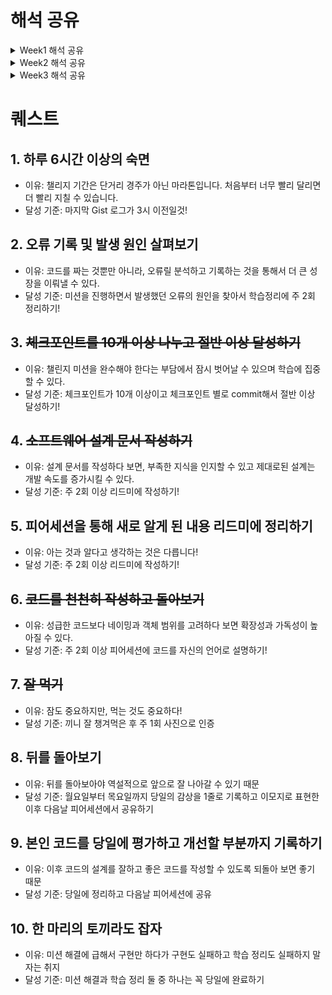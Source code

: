 # 해석 공유

<details>
<summary>Week1 해석 공유</summary>
<div markdown = "1">

## 개발자 원칙

## 동기

- 동기를 관리할 때 에너지도 신경써야 한다.
- 동기는 외부에서 주입되는 것이 아니라 본인이 직접 찾아야 한다.

## 오류

- 오류가 발생하면 해결하는 것에서 그치면 안된다.
- 소스 코드 레벨까지 직접 파고들어서 오류의 원인을 해결하는 경험이 있으면 좋다.

## 함께 자라기

- 실력을 개선하려는 동기가 있어야 한다.
- 구체적인 피드백은 적절한 시기에 받아야 한다.
- 불안함을 느끼는 경우 해결법은
  - 실력 높이기
  - 난이도 낮추기
- 구글이 밝힌 탁월한 팀의 비밀
  - 팀에 누가 있는지보다 팀원들이 서로 어떻게 상호작용하고 자신의 일을 어떻게 바라보는지가 훨씬 중요했다.
  - 5가지 성공적 팀의 특징을 찾았는데, 그중 압도적으로 높은 예측력을 보인 변수는 팀의 심리적 안전감이었다.
  - 팀 토론 등 특별히 고안된 활동을 통해 심리적 안전감을 개선할 수 있었다.
- 심리적 안정감을 높이려면
  - ‘팀 토론 등 특별히 고안된 활동’을 통해 토론 주제를 안전한 환경에서 이야기해주는 것 자체가 심리적 안전감을 높일 것이다.
  - 이 모든 것 이전에 리더와 관리자가 매일매일 팀원들과 갖는 마이크로 인터랙션에서 다른 행동 양태를 보여줘야 한다

## 소프트웨어 장인

- 소프트웨어 장인은 단순히 코드를 작성하는 것이 아니라, 품질 높은 소프트웨러를 만드는데 중점을 둔다.
- 아무도 참여하려 하지 않드마녀 모범을 보이고 관심을 보이는 사람들에게 집중한다
- 리팩토링을 위한 리팩토링은 시간 낭비이다. 특별한 이유 없이 코드를 열어서 재정리하는 일은 아무런 의미가 없다.

</div>
</details>

<details>
<summary>Week2 해석 공유</summary>
<div markdown = "1">

## 개발자 원칙

> 55p 제대로 이해했다고 생각하지만 제대로 이해하지 못했을 수도 있습니다.

- 학습한 지식은 머리속에 추상적인 개념으로 남아있는 경우가 많다. 이 경우 알고있다고 생각하기 쉽지만 해당 내용을 심화하여 활용해야 하거나, 공유해야 할 때 그렇지 못할 때가 많다.
  언어로서 정의된 지식을 머리속에서 추상화된 지식으로 갖춘 뒤, 이를 다시 언어로 정의하는 과정을 거치면 위 문제를 해결할 수 있을 것 같다. (K013\_김준서)

> 제어할 수 없는 것에 집중하다 보면 그 무엇도 해결하지 못할 수 있습니다. 제어할 수 있는 것에 의존하고 집중해야만 어떤 일과 상황을 만나더라도 앞으로 전진할 수 있습니다. - 개발자 원칙 8장 P.225 中 -

- 현실 상황에서든, 내가 직접 소프트웨어를 설계 혹은 구현하는 상황에서든 매순간에서 현재 내가 제어할 수 있는 일이 무엇이지 파악하는 태도가 필요하다고 느꼈다. 내가 제어할 수 없는 것에 집중하여 이도저도 못하는 상황에 얽매이지 말고 직접 제어할 수 있는 부분에 집중해 이를 점진적으로 개선해나가려고 하는 마음가짐을 가져야겠다! (J237\_조민지)

- 프로덕트, 즉 동작하는 제품을 잘 만드는 것을 목표로 하는 것의 중요성에 대해 생각하게 됐다. 코드의 가독성, 유연성과 같이 코드 자체의 완성도를 높이는 것에 매몰되는 것이 아니라 주어진 상황에서 주어진 리소스를 얼마나 활용하여 프로덕트를 완성하는 것이 중요하다는 것에 공감했다. (J116\_박주영)

- <챌린지를 임하는 마음가짐> (S009\_김기영)

  1.  자신의 속도를 알자

  - 자신의 한계 속력(일 수행 능력의 한계)를 알자
  - 목표로 향하는 방향을 항상 점검하자

  2.  자존감

  - 남과 비교하여 자신감을 갖거나 잃지 말고 과거의 자신과 비교하여 자존감을 높이자

- 나의 몸이 기억하게 만들고싶으면 이론에서 멈추지말고 실습을 해야한다. 이론에서 멈추면 다시 흩어져서 꺼내기가 힘들어진다. 그러면 진짜로 안다고 말 할 수 없다. 항상 안다고 생각하는걸 경계하고 설명할 수 있는지, 만들 수 있는지, 적용가능한지를 체크해야 빈틈을 메울 수 있는 것 같다. (J164\_유영재)

- 3장은 조금 원론적으로 개념적인 부분들이 주를 이뤄져있다고 생각했다. 내용은 소프트웨어 설계를 사람들이 보통 잘 못 알고 있고, 이를 바로 잡기 위해 실제 소프트웨어를 비롯한 설계라는 개념에 대한 인사이트를 공유해주셨다. 개인적으로는 아직 소프트웨어 설계에 대한 지식에 깊이가 얉고 이를 이해하기에는 조금 힘들고, 어렵다고 느껴졌다. 소프트웨어 설계에 대해 사전 지식이 있고, 추가적인 인사이트를 쌓고 싶다면 읽어 보는 것도 좋을 것 같다.(J063\_김준서)

</div>
</details>

<details>
<summary>Week3 해석 공유</summary>
<div markdown = "1">

## J085_노현진

> 개발자 원칙, 7장 - 프로덕트 중심주의
> 

`Chapter 7. 프로덕트 중심주의` 에서는 지속적인 발전을 위해선 목표와 방향 설정이 중요하다는 점을 강조하며 이와 관련하여 긴 시간 동안 개발자 역량을 향상시킬 수 있는 전략으로 <b>“프로덕트에 집중하자.”</b>를 제시하였습니다. 여기서 <b>“프로덕트에 집중하자.”</b>는 뜻은 <b>“프로덕트를 잘 만들자”</b>라는 뜻입니다. 즉, **코드를 잘 짜는 것이 아니라 코드가 동작하는 제품을 잘 만드는 것**을 의미합니다. 당연하게 들릴 수도 있지만, 저희는 실제로 개발자가 되기 위해 목표를 세울 때 프로덕트를 생략한 경우가 많습니다. 백엔드 개발자가 되기 위해 `스프링 프레임워크` 를 공부해야겠다라거나, 아니면 프론트엔드 개발자가 되기 위해 `리액트` 를 공부하겠다라는 식으로 목표를 설정하는 경우가 많습니다. 

저자는 **프로덕트 잘 만들기**라는 목표를 설정함으로써 전문가가 되기까지 긴 시간 동안 흔들리지 않고 개발자의 역량을 향상시킬 수 있다고 강조하였습니다. 그리고 이와 관련하여 프로덕트를 성공적으로 만들기 위해 `이터레이션` 기반으로 일정을 점진적이고 반복적으로 진행하는 것이 최선의 방법이라고 말합니다. 즉, 상대적으로 짧은 주기로 목표를 세우고 목표를 달성하고 피드백을 받아 개선하는 작업을 반복하면서 프로덕트를 만드는 것이 최선의 방법이라고 언급하였습니다. 또한 개발을 혼자 진행하는 것이 아닌 협업을 통한 개발 과정을 강조하였습니다.

저는 개발자 원칙 7장을 읽으면서 느낀 점은 개발 과정에 있어서 프로덕트를 중심으로 진행하면서 지속적인 피드백을 받는 것이 중요하다고 느꼈습니다. 특히 개발 결과물은 여러 사람들이 사용하는 것이므로 프로덕트를 잘 만드는 것도 중요하고, 프로덕트를 잘 만들기 위해 지속적으로 피드백을 받는 것도 중요하고 느끼게 되었습니다. 또한 현재 진행되고 있는 챌린지 과정의 피어세션 시간을 소중히 보내야겠다는 생각도 들었습니다. 혼자 개발할 때는 몰랐던 더 좋은 방법이나 개선해야 할 점, 제가 코드를 작성하면서 놓친 점을 파악할 수 있었다는 점에서 피드백이 매우 중요하다고 느꼈습니다.

## S063_정지용

> 개발자 원칙, 8장 **제어할 수 없는 것에 의존하지 않기**

이전의 향로님의 영상도 자주 찾아보고 했는데, 마침 개발자 원칙에 향로님의 글이 있어서 흥미롭게 읽었습니다. 이 챕터에서 가장 중요한 부분은 **제어할 수 없는 것에 의존하지 않기**라는 키워드인데, 이 키워드는 기술적으로도, 현실적으로도 적용이 되는 부분이라 공감도 많이 되었고 도움도 많이 되었습니다.

현실에서도 제어할 수 없는 것에 신경을 많이 써왔었고, 개발을 할 때도 비슷한 부분이 있었습니다. 그래서 이 부분을 더 열심히 읽었는데, 제어할 수 있는 것에만 신경을 쓰는 것이 확실하게 더 좋은 결과를 낼 수 있다는 것을 다시 느꼈습니다. 특히, 개발 관련된 내용만 논하는 게 아니라 현실적인 부분들도 많았기에 더 공감이 되고 평소에 적용을 해보고 싶었습니다.
> 

## J126_백지연

저는 『개발자 원칙』 8, 9장을 읽었습니다. 저는 챌린지에서의 경험을 바탕으로 책의 내용을 해석했습니다.

8장 제어할 수 없는 것에 의존하지 않기

> 어떻게 하면 아무리 급해도 항상 80-90점짜리 소프트웨어를 개발할 수 있는지가 중요하다. <br>- p.207~208
> 

제가 부스트캠프 챌린지 과정을 진행하면서 1, 2주차에는 한정된 시간 내에서 학습과 휴식의 시간 분배를 어떻게 할지 고민이 많았습니다. 주어진 시간동안 모든 걸 학습하고 구현하는건 현재 저의 실력으로는 무리가 있는 상황이었기 때문입니다. 그래서 그룹 회고 시간에도 다른 팀원 분들에게 시간 분배에 대해 어떤 생각을 갖고 계시는지 물어보고는 했던게 기억에 많이 남습니다. 

아직도 그 답을 찾는 과정에 있는 것 같은데 이 글을 읽으니 공감이 많이 됐습니다. 책의 내용과 저는 좀 다른 케이스이지만, 한정된 시간에서 무언가를 완성해야하는 상황은 똑같았습니다. 챌린지 과정 동안 많이 고민했던 내용이 현업에서도 많은 분들이 고민하는 내용이라는 것에서 지금 제가 하고 있는 고민이 헛되지 않았다는 것을 깨닫고, 앞으로 이런 과정을 불필요하다고 여기지 않고 좀 더 깊게 생각해보고 싶다는 생각을 했습니다.

9장 달리는 기차의 바퀴를 갈아 끼우기

> “Make it work, then make it better.<br>일단 동작하게 만든 다음 더 좋게 만들어라.”<br>- p.230
> 

이것도 챌린지 과정을 하며 생각했던 것과 일치하는 내용이라서 공감이 갔습니다. 이전에는 코드 하나를 작성해놓고 개선하고는 했는데, 이렇게 하니 기껏 개선해놓은 내용도 다른 코드를 추가하며 어그러지는 일도 발생했고 작은 것에 매달리다가 완성을 하지 못하는 일도 있었습니다. 미션을 계속 하다보니까 작은 것에 집착하기보다는 어떻게든 코드를 작성하며 전체 흐름을 다 파악한 뒤에야 수정을 하는 것이 더 효율적이라는 것을 깨달았습니다. 

책에서도 제약조건을 극복하고 제대로 동작하는 코드를 만드는 것이 개발자가 ‘밥값’을 하는 것이라는 내용이 있었는데, 이 문장이 공감이 되며 기억에 남았던 것 같아서 제 경험과 함께 공유하고 싶었습니다.

## J110_박서연

읽은 파트: <제어할 수 없는 것에 의존하지 않기>, <달리는 기차의 바퀴를 갈아 끼우기>

> 일정과 퀄리티는 어느 한쪽을 포기해야 한다와 같은 시소 관계가 아니라, 어떻게 하면 아무리 급해도 항상 80~90점짜리 소프트웨어를 개발할 수 있는지가 중요하다.
> 
- 과제가 주어지고 기한이 있는 챌린지 과정을 할때 이 마음가짐이 중요할 것 같다고 느꼈고 그러기 위해서 본인의 원칙을 확실히 세우는게 중요한 것 같다.

> 제어할 수 없는 값에 의존하는 코드들을 최대한 멀리한다.
> 

> 주요 비즈니스 로직은 모두 제어할 수 있는 값만 의존하게 해 테스트 코드 작성이 쉬운 형태로 구성한다.
> 
- 지금 하는 과제들이 제어할 수 없는 영역의 부분들이 많지는 않다고 느껴지는데 코드만이 아니라 삶에서도 적용이 가능한 원칙인 것 같아 유익하다.

> “코딩을 잘 하려면 많이 읽어야 합니다. 코드를 많이 읽어도 코딩을 잘 못할 수는 있습니다. 그러나 많이 코드를 많이 읽지 않고도 코딩을 잘하는 것은 불가능합니다. 코딩을 많이 할수록 더 잘하게 됩니다. 축구나 수영이나 글쓰기가 그런 것처럼 코드도 근육이 있어야 쓸 수 있습니다. 코딩 근육을 만드는 유일한 방법은 코딩을 하는 겁니다.”
> 
- 공감이 많이 갔다. 피어세션, 짝 프로그래밍을 하면서 서로의 코드를 리뷰하고 새로운 인사이트를 얻는 과정이 정말 유익하게 느껴졌다. 그러면서 자연스레 가독성 높은 코드를 작성하려고 노력하는 내 모습을 볼 수 있었다.

## J067_김진영

`Chapter 4` 나의 메이저 버전을 업그레이드 하는 마이너 원칙들

**같은 책을 읽더라도 사람마다 이미 알고 있는 배경지식과 새로운 지식의 연결점이 다르기 때문에 이해하는 범위가 다르다. 그렇기 때문에 자신에게 알맞은 방향과 속력을 찾아야 공부도 제대로 할 수 있다.** 라는 말이 인상 깊었습니다.
코드를 작성하고 CS 지식을 학습하는 것을 뛰어 넘어 모든 분야에 적용될 수 있는 말이라서 공감이 가고, 좋다고 느껴졌습니다.
또한 최근들어 생긴 고민이 CS 지식은 늘고 있는데 코드적으로 성장하고 있는지 의문이 들었는데 제가 현재 걷고 있는지부터 확인하고, 걸으려면 어떻게 할 수 있을까를 고민해봐야겠다고 생각하게 된 것 같습니다.

**공부를 하며 업무와 관련있는 것, 관련은 없지만 살펴볼 것, 다른 분야로 나누어 분류하며 학습하고, 기록했더니 업무와 관련 없던 내용도 관련이 생기고 다른 분야인줄 알았던 것도 연결할 수 있는 기회가 왔다.** 라는 말이 인상 깊었습니다.
챌린지 과정에서도 웹 개발 과정에서, 또는 모바일 과정에서 왜 이런 지식을 학습해야 할까? 라는 의문이 들 수 있는데 JK님의 교육 철학이 엿보이는 것 같고 왜 그런 부분을 우리에게 학습하도록 장려했는지 알 수 있었습니다.

**주어진 시간에 빠르게 동작하는 정답을 찾기 보다 시야를 넓게 해서 다양한 기준에서 과정을 자주 되돌아 봐야 한다. 어디를 향하는지 방향을 인지하고 방향을 변화했을 때 기록하는 것이 메타 인지 관점에서 자신을 되돌아 보는데 도움이 된다.** 라는 말이 인상 깊었습니다.
실제로 저도 여태까지 학습 내용에 문제 해결 과정을 기록하면서 결과물인 코드를 작성하고 피어세션 동료에게 설명하는 일이 많았는데, 어떤 과정을 거쳤는지, 왜 그렇게 생각했는지를 작성 안하다보니 경험했던 실수를 반복하거나 중간에 구현하는 방법을 바꿨을 때 이유를 잊어버리는 것 같다는 생각이 들었습니다.

`Chapter 5` 의 박미정님 글을 다 읽지는 못했지만 성장하기 위해서 다양한 환경과 교류하고 현재 환경을 변화시킬 필요성이 있다는 뉘앙스의 글과 경험이 많은 공감이 갔습니다. 어느 조직이든 어느 상황이든 그 자리에 머물면 익숙해질 수 있겠지만 성장하긴 어렵다고 생각합니다. 물론 불가능하진 않겠지만요, 의도적으로 환경을 바꾸며 성장을 이끌어내는 것이 인상적이었습니다.

</div>
</details>

# 퀘스트

## 1. 하루 6시간 이상의 숙면

- 이유: 챌리지 기간은 단거리 경주가 아닌 마라톤입니다. 처음부터 너무 빨리 달리면 더 빨리 지칠 수 있습니다.
- 달성 기준: 마지막 Gist 로그가 3시 이전일것!

## 2. 오류 기록 및 발생 원인 살펴보기

- 이유: 코드를 짜는 것뿐만 아니라, 오류릴 분석하고 기록하는 것을 통해서 더 큰 성장을 이뤄낼 수 있다.
- 달성 기준: 미션을 진행하면서 발생했던 오류의 원인을 찾아서 학습정리에 주 2회 정리하기!

## 3. ~~체크포인트를 10개 이상 나누고 절반 이상 달성하기~~

- 이유: 챌린지 미션을 완수해야 한다는 부담에서 잠시 벗어날 수 있으며 학습에 집중할 수 있다.
- 달성 기준: 체크포인트가 10개 이상이고 체크포인트 별로 commit해서 절반 이상 달성하기!

## 4. ~~소프트웨어 설계 문서 작성하기~~

- 이유: 설계 문서를 작성하다 보면, 부족한 지식을 인지할 수 있고 제대로된 설계는 개발 속도를 증가시킬 수 있다.
- 달성 기준: 주 2회 이상 리드미에 작성하기!

## 5. 피어세션을 통해 새로 알게 된 내용 리드미에 정리하기

- 이유: 아는 것과 알다고 생각하는 것은 다릅니다!
- 달성 기준: 주 2회 이상 리드미에 작성하기!

## 6. ~~코드를 천천히 작성하고 돌아보기~~

- 이유: 성급한 코드보다 네이밍과 객체 범위를 고려하다 보면 확장성과 가독성이 높아질 수 있다.
- 달성 기준: 주 2회 이상 피어세션에 코드를 자신의 언어로 설명하기!

## 7. ~~잘 먹기~~

- 이유: 잠도 중요하지만, 먹는 것도 중요하다!
- 달성 기준: 끼니 잘 챙겨먹은 후 주 1회 사진으로 인증

## 8. 뒤를 돌아보기

- 이유: 뒤를 돌아보아야 역설적으로 앞으로 잘 나아갈 수 있기 때문
- 달성 기준: 월요일부터 목요일까지 당일의 감상을 1줄로 기록하고 이모지로 표현한 이후 다음날 피어세션에서 공유하기

## 9. 본인 코드를 당일에 평가하고 개선할 부분까지 기록하기

- 이유: 이후 코드의 설계를 잘하고 좋은 코드를 작성할 수 있도록 되돌아 보면 좋기 때문
- 달성 기준: 당일에 정리하고 다음날 피어세션에 공유

## 10. 한 마리의 토끼라도 잡자

- 이유: 미션 해결에 급해서 구현만 하다가 구현도 실패하고 학습 정리도 실패하지 말자는 취지
- 달성 기준: 미션 해결과 학습 정리 둘 중 하나는 꼭 당일에 완료하기
